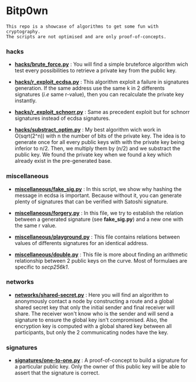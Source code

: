 # Bitp0wn

```
This repo is a showcase of algorithms to get some fun with cryptography.
The scripts are not optimised and are only proof-of-concepts.  
```

### hacks

+ __[hacks/brute_force.py](https://github.com/mvrcrypto/bitp0wn/blob/master/hacks/brute_force.py)__ : You will find a simple bruteforce algorithm wich test every possibilities to retrieve a private key from the public key.

+ __[hacks/r_exploit_ecdsa.py](https://github.com/mvrcrypto/bitp0wn/blob/master/hacks/r_exploit_ecdsa.py)__ : This algorithm exploit a failure in signatures generation. If the same address use the same k in 2 differents signatures (_i.e_ same r-value), then you can recalculate the private key instantly.

+ __[hacks/r_exploit_schnorr.py](https://github.com/mvrcrypto/bitp0wn/blob/master/hacks/r_exploit_schnorr.py)__ : Same as precedent exploit but for schnorr signatures instead of ecdsa signatures.

+ __[hacks/substract_optim.py](https://github.com/mvrcrypto/bitp0wn/blob/master/hacks/substract_optim.py)__ : My best algorithm wich work in O(sqrt(2^n)) with n the number of bits of the private key. The idea is to generate once for all every public keys with with the private key being inferior to n/2. Then, we multiply them by (n/2) and we substract the public key. We found the private key when we found a key which already exist in the pre-generated base.

### miscellaneous

+ __[miscellaneous/fake_sig.py](https://github.com/mvrcrypto/bitp0wn/blob/master/miscellaneous/fake_sig.py)__ : In this script, we show why hashing the message in ecdsa is important. Because without it, you can generate plenty of signatures that can be verified with Satoshi signature.

+ __[miscellaneous/forgery.py](https://github.com/mvrcrypto/bitp0wn/blob/master/miscellaneous/forgery.py)__ : In this file, we try to establish the relation between a generated signature (see __fake_sig.py__) and a new one with the same r value.

+ __[miscellaneous/playground.py](https://github.com/mvrcrypto/bitp0wn/blob/master/miscellaneous/playground.py)__ : This file contains relations between values of differents signatures for an identical address.

+ __[miscellaneous/double.py](https://github.com/mvrcrypto/bitp0wn/blob/master/miscellaneous/double.py)__ : This file is more about finding an arithmetic relationship between 2 public keys on the curve. Most of formulaes are specific to _secp256k1_.

### networks

+ __[networks/shared-secret.py](https://github.com/mvrcrypto/bitp0wn/blob/master/networks/shared-secret.py)__ : Here you will find an algorithm to anonymously contact a node by constructing a route and a global shared secret key that only the initial sender and final receiver will share. The receiver won't know who is the sender and will send a signature to ensure the global key isn't compromised. Also, the encryption key is computed with a global shared key between all participants, but only the 2 communicating nodes have the key.

### signatures

+ __[signatures/one-to-one.py](https://github.com/mvrcrypto/bitp0wn/blob/master/signatures/one-to-one.py)__ : A proof-of-concept to build a signature for a particular public key. Only the owner of this public key will be able to assert that the signature is correct.
